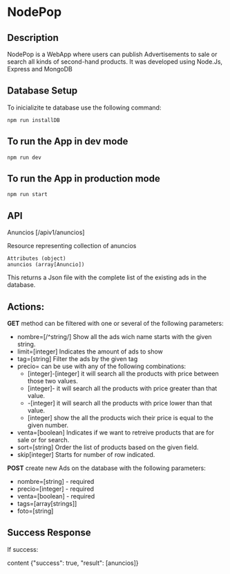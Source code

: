 # NodePop

## Description

NodePop is a WebApp where users can publish Advertisements to sale or search all kinds of second-hand products.
It was developed using Node.Js, Express and MongoDB 

## Database Setup

To inicializite te database use the following command:

```
npm run installDB
```

## To run the App in dev mode

```
npm run dev
```

## To run the App in production mode

```
npm run start
```

## API 
Anuncios [/apiv1/anuncios]

Resource representing collection of anuncios

    Attributes (object)
    anuncios (array[Anuncio])

This returns a Json file with the complete list of the existing ads in the database.

## Actions:

**GET** method can be filtered with one or several of the following parameters:

* nombre=[/^string/] Show all the ads wich name starts with the given string. 
* limit=[integer] Indicates the amount of ads to show
* tag=[string] Filter the ads by the given tag 
* precio= can be use with any of the following combinations:
  * [integer]-[integer] it will search all the products with price between those two values.    
  * [integer]- it will search all the products with price greater than that value.
  * -[integer] it will search all the products with price lower than that value.
  * [integer] show the all the products wich their price is equal to the given number.
* venta=[boolean] Indicates if we want to retreive products that are for sale or for search.
* sort=[string] Order the list of products based on the given field.
* skip[integer] Starts for number of row indicated.

**POST** create new Ads on the database with the following parameters:

* nombre=[string] - required
* precio=[integer] - required
* venta=[boolean] - required
* tags=[array[strings]]
* foto=[string]

## Success Response

If success:

content {"success": true, "result": [anuncios]}
